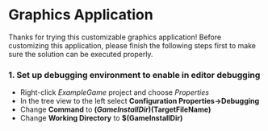 # Graphics Application
Thanks for trying this customizable graphics application!
Before customizing this application, please finish the following steps first to make sure the solution can be executed properly.
### 1. Set up debugging environment to enable in editor debugging
  - Right-click *ExampleGame* project and choose *Properties*
  - In the tree view to the left select **Configuration Properties->Debugging**
  - Change **Command** to **$(GameInstallDir)$(TargetFileName)**
  - Change **Working Directory** to **$(GameInstallDir)**